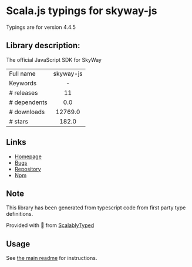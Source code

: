 
# Scala.js typings for skyway-js

Typings are for version 4.4.5

## Library description:
The official JavaScript SDK for SkyWay

|                    |                 |
| ------------------ | :-------------: |
| Full name          | skyway-js |
| Keywords           | - |
| # releases         | 11 |
| # dependents       | 0.0 |
| # downloads        | 12769.0 |
| # stars            | 182.0 |

## Links
- [Homepage](https://github.com/skyway/skyway-js-sdk#readme)
- [Bugs](https://github.com/skyway/skyway-js-sdk/issues)
- [Repository](https://github.com/skyway/skyway-js-sdk)
- [Npm](https://www.npmjs.com/package/skyway-js)
    


## Note
This library has been generated from typescript code from first party type definitions.

Provided with :purple_heart: from [ScalablyTyped](https://github.com/oyvindberg/ScalablyTyped)

## Usage
See [the main readme](../../readme.md) for instructions.


